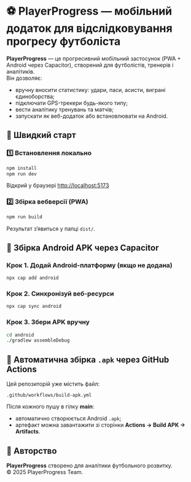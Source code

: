 # ⚽ PlayerProgress — мобільний додаток для відслідковування прогресу футболіста

**PlayerProgress** — це прогресивний мобільний застосунок (PWA + Android через Capacitor), створений для футболістів, тренерів і аналітиків.  
Він дозволяє:
- вручну вносити статистику: удари, паси, асисти, виграні єдиноборства;
- підключати GPS-трекери будь-якого типу;
- вести аналітику тренувань та матчів;
- запускати як веб-додаток або встановлювати на Android.

## 🚀 Швидкий старт

### 1️⃣ Встановлення локально
```bash
npm install
npm run dev
```
Відкрий у браузері [http://localhost:5173](http://localhost:5173)

### 2️⃣ Збірка вебверсії (PWA)
```bash
npm run build
```
Результат зʼявиться у папці `dist/`.

## 📱 Збірка Android APK через Capacitor

### Крок 1. Додай Android-платформу (якщо не додана)
```bash
npx cap add android
```

### Крок 2. Синхронізуй веб-ресурси
```bash
npx cap sync android
```

### Крок 3. Збери APK вручну
```bash
cd android
./gradlew assembleDebug
```

## 🧩 Автоматична збірка `.apk` через GitHub Actions

Цей репозиторій уже містить файл:
```
.github/workflows/build-apk.yml
```

Після кожного пушу в гілку **main**:
- автоматично створюється Android `.apk`;
- артефакт можна завантажити зі сторінки **Actions → Build APK → Artifacts**.

## 🎨 Авторство
**PlayerProgress** створено для аналітики футбольного розвитку.  
© 2025 PlayerProgress Team.
